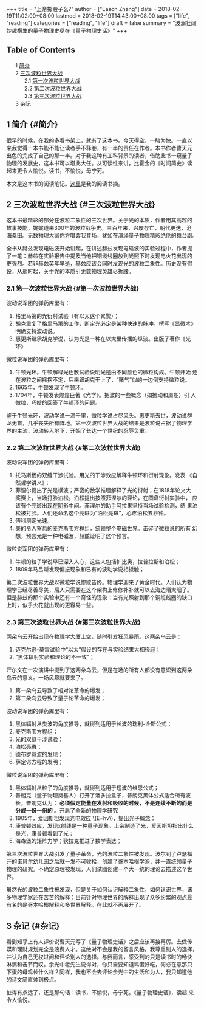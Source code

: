 +++
title = "上帝掷骰子么?"
author = ["Eason Zhang"]
date = 2018-02-19T11:02:00+08:00
lastmod = 2018-02-19T14:43:00+08:00
tags = ["life", "reading"]
categories = ["reading", "life"]
draft = false
summary = "波澜壮阔妙趣横生的量子物理史尽在《量子物理史话》"
+++

<style>
  .ox-hugo-toc ul {
    list-style: none;
  }
</style>
<div class="ox-hugo-toc toc">
<div></div>

## Table of Contents

- <span class="section-num">1</span> [简介](#简介)
- <span class="section-num">2</span> [三次波粒世界大战](#三次波粒世界大战)
    - <span class="section-num">2.1</span> [第一次波粒世界大战](#第一次波粒世界大战)
    - <span class="section-num">2.2</span> [第二次波粒世界大战](#第二次波粒世界大战)
    - <span class="section-num">2.3</span> [第三次波粒世界大战](#第三次波粒世界大战)
- <span class="section-num">3</span> [杂记](#杂记)
</div>
<!--endtoc-->


## <span class="section-num">1</span> 简介 {#简介}



很早的时候，在我的多看书架上，就有了这本书。今天得空，一睹为快。一直以
来我觉得一本书能不能让读者手不释卷，有一半的责任在作者。本书作者曹天元
出色的完成了自己的那一半。对于我这种有工科背景的读者，借助此书一窥量子
物理的发展史，这本书可以堪此大任。从可读性来讲，比霍金的《时间简史》读
起来更令人愉悦。读书，不愉悦，毋宁死。

本文是这本书的阅读笔记。[这里](https://www.evernote.com/shard/s250/sh/d2a0e433-65f5-42dc-9f9e-f32d40b4a93c/7cf47c27b606cb104ece49b8e413b6f1)是我的阅读书摘。


## <span class="section-num">2</span> 三次波粒世界大战 {#三次波粒世界大战}



这本书最精彩的部分在波粒二象性的三次世界。关于光的本质，作者用其高超的
故事技能，娓娓道来300年的波粒战争史。三百年来，兴废存亡，朝代更迭，沧
海桑田。无数物理大家你方唱罢我登场，犹如在演绎量子物理精彩绝伦的舞台剧。

全书从赫兹发现电磁波开始讲起，在讲述赫兹发现电磁波的实验过程中，作者提
了一笔：赫兹在实验报告中提及当他把铜缆线圈放到光照下时发现电火花出现的
更强烈。若非赫兹英年早逝，赫兹应该会同时发现光的波粒二象性。历史没有假
设，从那时起，关于光的本质引无数物理英雄尽折腰。


### <span class="section-num">2.1</span> 第一次波粒世界大战 {#第一次波粒世界大战}



波动说军团的弹药库里有：

1.  格里马第的光衍射试验（有以太这个累赘）；
2.  胡克重复了格里马第的工作，断定光必定是某种快速的脉冲。撰写《显微术》
    明确支持波动说。
3.  惠更斯继承胡克学说，认为光是一种在以太里传播的纵波。出版了著作《光
    环》

微粒说军团的弹药库里有：

1.  牛顿光环。牛顿解释光色散试验说明光是由不同颜色的微粒构成。牛顿开始
    还在波粒之间摇摆不定，后来跟胡克干上了，“赌气”似的一边倒支持微粒说。
2.  1665年，牛顿发现了牛顿环。
3.  1704年，牛顿发表煌煌巨著《光学》。把波的一些概念（如振动和周期）引
    入微粒，巧妙的回答了牛顿环的问题。

鉴于牛顿光环，波动学说一溃千里，微粒学说占尽风头。惠更斯去世，波动说群
龙无首，几乎丧失所有阵地。第一次波粒世界大战的结果是波粒说占据了物理学
界的主流，波动转入地下，开始了长达一个世纪的忍辱负重。


### <span class="section-num">2.2</span> 第二次波粒世界大战 {#第二次波粒世界大战}



波动说军团的弹药库里有：

1.  托马斯杨的双缝干涉试验。用光的干涉效应解释牛顿环和衍射现象。发表
    《自然哲学讲义》；
2.  菲涅尔提出了光是横波；严密的数学推理解释了光的衍射；在1818年论文大
    奖赛上，当场打脸泊松。泊松提出按照菲涅尔的理论，在圆盘衍射实验中，
    应该有个亮斑出现在阴影中间。菲涅尔的助手阿拉果坚持当场试验检测，结
    果泊松被打脸。人们还命名这个亮斑为“泊松亮斑”，心疼泊松五秒钟。
3.  傅科测定光速。
4.  美的令人窒息的麦克斯韦方程组，统领整个电磁世界。击碎了微粒说的所有
    幻想，预言光是一种电磁波，赫兹证明了这个预言。

微粒说军团的弹药库里有：

1.  牛顿的粒子学说早已深入人心，这些人包括扩比奥，拉普拉斯和泊松；
2.  1809年马吕斯发现偏振现象和已有的波动学说相抵触；

第二次波粒世界大战以微粒学说惨败告终。物理学迎来了黄金时代。人们认为物
理学已经尽善尽美，后人只需要在这个架构上修修补补就可以去海边晒太阳了。
但是赫兹的那个实验中还有一个奇怪的现象：当有光照射到那个铜缆线圈的缺口
上时，似乎火花就出现的更容易一些。


### <span class="section-num">2.3</span> 第三次波粒世界大战 {#第三次波粒世界大战}



两朵乌云开始出现在物理学大厦上空，随时引发狂风暴雨。这两朵乌云是：

1.  迈克尔逊-莫雷试验中“以太”假设的存在与实验结果大相径庭；
2.  “黑体辐射实验和理论的不一致”；

开尔文在一次演讲中提到了这两朵乌云，但是在场的所有人都没有意识到这两朵
乌云的意义。一场风暴就要来了。

1.  第一朵乌云导致了相对论革命的爆发；
2.  第二朵乌云导致了量子论革命的爆发；

波动说军团的弹药库里有：

1.  黑体辐射从类波的角度推导，就得到适用于长波的瑞利-金斯公式；
2.  麦克斯韦方程组；
3.  光的双缝干涉试验；
4.  泊松亮斑；
5.  德布罗意波的发现；
6.  薛定谔方程的发明；

微粒说军团的弹药库里有：

1.  黑体辐射从粒子的角度推导，就得到适用于短波的维恩公式；
2.  普朗克（量子物理奠基人）打开了潘多拉盒子，普朗克黑体公式适合所有波
    长。普朗克认为： **必须假定能量在发射和吸收的时候，不是连续不断的而是
    分成一份一份的** 。开启了全新的物理学研究
3.  1905年，爱因斯坦发现光电效应 \\(E=hv\\)，提出光子概念；
4.  康普顿效应，发现x射线是一种量子现象。上帝制造了光，爱因斯坦指出什么
    是光，康普顿看到了光；
5.  海森堡的矩阵力学；狄拉克推进了数学表达；

第三次波粒世界大战引发了量子革命，光的波粒二象性被发现。波尔到了卢瑟福
开的诺贝尔幼儿园之后就一发不可收拾，创建了哥本哈根学派，并一直统领量子
物理的研究。不确定原理被发现，人们试图创建一个大一统的理论去描述这个世
界。

虽然光的波粒二象性被发现，但是关于如何认识解释二象性，如何认识世界，诸
多物理学家还在苦苦的解释；目前针对物理世界的解释出现了众多纷繁的观点最
有名的是哥本哈根解释和多世界解释。在此就不再展开了。


## <span class="section-num">3</span> 杂记 {#杂记}



看到知乎上有人评价说曹天元写了《量子物理史话》之后应该再接再厉。去做传
媒和理财规划完全是浪费人才。这绝对不会是我的留言风格。我尊重别人的选择，
并认为自己无权过问和评论别人的选择。与我而言，感受到的只是读书时的畅快
淋漓和击节而叹。余光中老先生说得对，你只需要知道鸡蛋好吃，何必在意那只
下蛋的母鸡长什么样？同样，我也不会去评论余光中的生活和为人，我只知道他
的诗文简直帅到极点。

扯得有点远了，还是那句话：读书，不愉悦，毋宁死。《量子物理史话》，读起
来令人愉悦。
